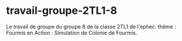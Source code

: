 # travail-groupe-2TL1-8

Le travail de groupe du groupe 8 de la classe 2TL1 de l'ephec.
thème : Fourmis en Action : Simulation de Colonie de Fourmis.
